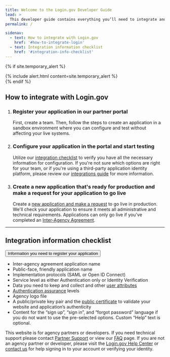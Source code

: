 ```yaml
---
title: Welcome to the Login.gov Developer Guide
lead: >
  This developer guide contains everything you’ll need to integrate and deploy your application with Login.gov.
permalink: /

sidenav:
  - text: How to integrate with Login.gov
    href: '#how-to-integrate-login'
  - text: Integration information checklist
    href: '#integration-info-checklist'
---
```


{% if site.temporary_alert %}
  <section class="usa-section" markdown="1">  
      {% include alert.html content=site.temporary_alert %}
  </section>
{% endif %}
<section class="margin-bottom-4">
  <h2 id="how-to-integrate-login" class="padding-bottom-3 margin-top-0">How to integrate with Login.gov</h2>
  <ol class="usa-process-list margin-bottom-4">
    <li class="usa-process-list__item">
      <h3>Register your application in our partner portal</h3>
      <p>
        First, create a team. Then, follow the steps to create an application in a sandbox environment where you can configure and test without affecting your live systems.
      </p>
    </li>
    <li class="usa-process-list__item">
      <h3>Configure your application in the portal and start testing</h3>
      <p>
        Utilize our <a class="usa-link" href="#integration-info-checklist" aria-label="anchor">integration checklist</a> to verify you have all the necessary information for configuration. If you're not sure which options are right for your team, or if you're using a third-party application identity platform, please review our <a class="usa-link" href="{% link _pages/overview.md %}">integrations guide</a> for more information.
      </p>
    </li>
    <li class="usa-process-list__item">
      <h3>Create a new application that's ready for production and make a request for your application to go live</h3>
      <p>
        Create a <a class="usa-link" href="{% link _pages/production.md %}#production-configuration-process">new application and make a request</a> to go live in production. We'll check your application to ensure it meets all administrative and technical requirements. Applications can only go live if you've completed an <a class="usa-link" href="{% link _pages/production.md %}#confirm-interagency-agreement-iaa">Inter-Agency Agreement</a>.
      </p>
    </li>
  </ol>
</section>
<hr class="text-primary-light border-solid measure-5 margin-x-0">
<section class="margin-top-3 margin-bottom-4">
  <h2 id="integration-info-checklist">Integration information checklist</h2>
  <div id="home-register-checklist-accordion" class="usa-accordion usa-accordion__heading usa-accordion--bordered margin-bottom-3 maxw-tablet">
    <button class="usa-accordion__button" aria-expanded="true" aria-controls="home-register-checklist">
      Information you need to register your application
    </button>
    <div id="home-register-checklist" class="usa-accordion__content">
      <ul class="usa-list list-style-checkbox">
        <li>Inter-agency agreement application name</li>
        <li>Public-face, friendly application name</li>
        <li>Implementation protocols (SAML or Open ID Connect)</li>
        <li>Service level as either Authentication only or Identity Verification</li>
        <li>Data you need to keep and collect and other <a class="usa-link" href="{% link _pages/attributes.md %}">user attributes</a></li>
        <li><a class="usa-link" href="{% link _pages/oidc/authorization.md %}#aal_values">Authentication assurance</a> levels</li>
        <li>Agency logo file</li>
        <li>A public/private key pair and the <a class="usa-link" href="{% link _pages/testing.md %}#creating-a-public-certificate">public certificate</a> to validate your website and application’s authenticity</li>
        <li>Content for the “sign up”, “sign in”, and “forgot password” language if you do not want to use the pre-selected options. Custom “Help” text is optional.</li>
      </ul>
    </div>
  </div>
</section>
<p class="measure-5 margin-x-0">
  This website is for agency partners or developers. If you need technical support please contact <a class="usa-link" href="{% link _pages/support.md %}#contacting-partner-support">Partner Support</a> or view our <a class="usa-link" href="{% link _pages/support.md %}#frequently-asked-questions">FAQ</a> page. If you are not an agency partner or developer, please visit the <a class="usa-link" href="https://login.gov/help/">Login.gov Help Center</a> or <a class="usa-link" href="https://login.gov/contact/">contact us</a> for help signing in to your account or verifying your identity.
</p>
